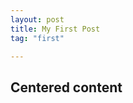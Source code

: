 ```yaml
---
layout: post
title: My First Post
tag: "first"

---
```


  
<!--<div class="fullscreen background parallax" style="background-image:url('http://www.minimit.com/images/picjumbo.com_IMG_6648.jpg');" data-img-width="1600" data-img-height="1064" data-diff="100">
    <div class="content-a">
        <div class="content-b">  -->
<h2>Centered content</h2>  
  